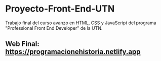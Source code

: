 # Proyecto-Front-End-UTN
Trabajo final del curso avanzo en HTML, CSS y JavaScript del programa "Professional Front End Developer" de la UTN.
## Web Final: https://programacionehistoria.netlify.app
